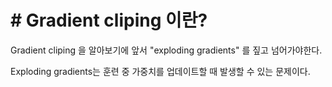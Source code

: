 # # Gradient cliping 이란?



Gradient cliping 을 알아보기에 앞서  "exploding gradients" 를 짚고 넘어가야한다.

Exploding gradients는 훈련 중 가중치를 업데이트할 때 발생할 수 있는 문제이다.  


